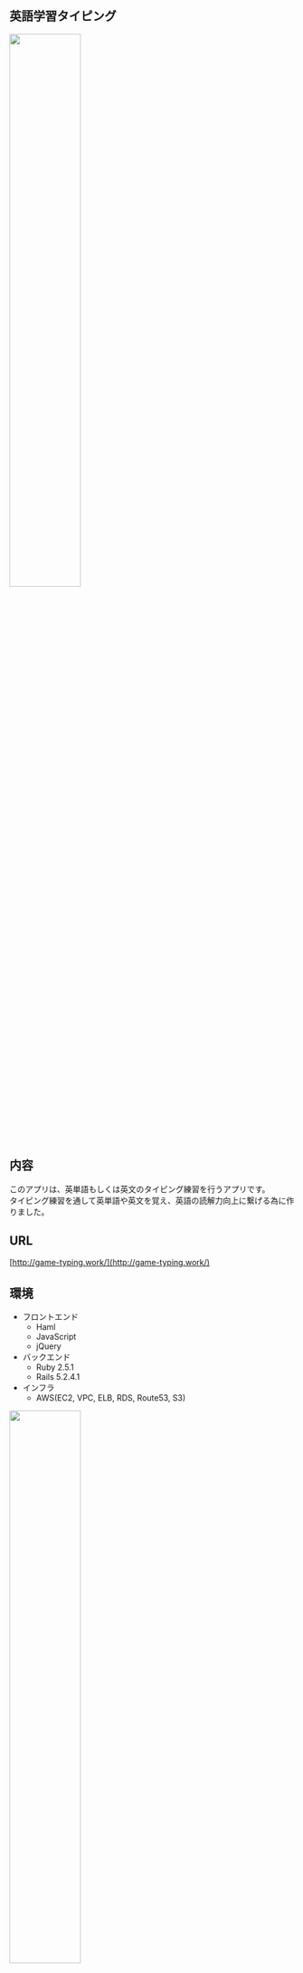 ## 英語学習タイピング

<img src="https://user-images.githubusercontent.com/57985382/84977572-9c480400-b165-11ea-9f9b-43bf4c9a9f80.PNG" width="50%">

## 内容
このアプリは、英単語もしくは英文のタイピング練習を行うアプリです。<br>
タイピング練習を通して英単語や英文を覚え、英語の読解力向上に繋げる為に作りました。

## URL
[http://game-typing.work/](http://game-typing.work/)

## 環境

- フロントエンド
  - Haml
  - JavaScript
  - jQuery
- バックエンド
  - Ruby 2.5.1
  - Rails 5.2.4.1
- インフラ
  - AWS(EC2, VPC, ELB, RDS, Route53, S3)
  
<img src="https://user-images.githubusercontent.com/57985382/85369748-a2c0ec00-b568-11ea-8761-9a8cf0d829b0.png" width="50%">

## 機能要件

- 非ログイン時
  - タイピングゲーム
  - ランキング表示
- ログイン時
  - タイピング履歴保存
  - ユーザー管理
  - タイピングする問題の登録、削除

## 非機能要件

- 非ログイン時のタイピング結果を最新1件のみ、ログイン時に保存

## データベース構造

### usersテーブル

|Column|Type|Options|
|---|---|---|
|nickname |string |null: false|
|email    |string |null: true, unique: true|
|password |string |null: false|

### Association

- has_many: results
- has_many: qfiles

### qfilesテーブル

|Column|Type|Options|
|---|---|---|
|title    |string     |null: false|
|overview |text       ||
|src      |string     |null: false|
|category |integer    |null: false|
|user_id  |biginteger ||

### Association

- belongs_to: user
- has_many:   results

### resultsテーブル

|Column|Type|Options|
|---|---|---|
|user_id      |biginteger ||
|qfile_id     |biginteger ||
|correct_cnt  |integer    |null: false|
|wrong_cnt    |integer    |null: false|
|elapsed_time |decimal    |null: false|
|speed        |decimal    |null: false|

### Association

- belongs_to: user
- belongs_to: qfile

